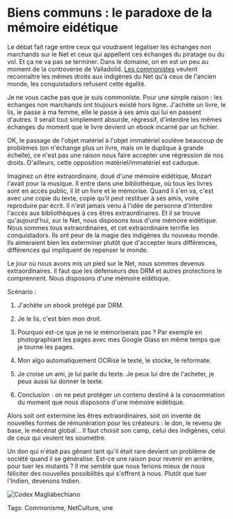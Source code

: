 # Biens communs : le paradoxe de la mémoire eidétique

Le débat fait rage entre ceux qui voudraient légaliser les échanges non marchands sur le Net et ceux qui appellent ces échanges du piratage ou du vol. Et ça ne va pas se terminer. Dans le domaine, on en est un peu au moment de la controverse de Valladolid. [Les commonistes](http://blog.tcrouzet.com/tag/commonisme/) veulent reconnaître les mêmes droits aux indigènes du Net qu'à ceux de l'ancien monde, les conquistadors refusent cette égalité.<span id="more-33951"></span>

Je ne vous cache pas que je suis commoniste. Pour une simple raison : les échanges non marchands ont toujours existé hors ligne. J'achète un livre, le lis, le passe à ma femme, elle le passe à ses amis qui lui en passent d'autres. Il serait tout simplement absurde, régressif, d'interdire les mêmes échanges du moment que le livre devient un ebook incarné par un fichier.

OK, le passage de l'objet matériel à l'objet immatériel soulève beaucoup de problèmes (on n'échange plus un livre, mais on le duplique à grande échelle), ce n'est pas une raison nous faire accepter une régression de nos droits. D'ailleurs, cette opposition matériel/immatériel est caduque.

Imaginez un être extraordinaire, doué d'une mémoire eidétique, Mozart l'avait pour la musique. Il entre dans une bibliothèque, où tous les livres sont en accès public, il lit un livre et le mémorise. Quand il s'en va, c'est avec une copie du texte, copie qu'il peut restituer à ses amis, voire reproduire par écrit. Il n'est jamais venu à l'idée de personne d'interdire l'accès aux bibliothèques à ces êtres extraordinaires. Et il se trouve qu'aujourd'hui, sur le Net, nous disposons tous d'une mémoire eidétique. Nous sommes tous extraordinaires, et cet extraordinaire terrifie les conquistadors. Ils ont peur de la magie des indigènes du nouveau monde. Ils aimeraient bien les exterminer plutôt que d'accepter leurs différences, différences qui impliquent de repenser le monde.

Le jour où nous avons mis un pied sur le Net, nous sommes devenus extraordinaires. Il faut que les défenseurs des DRM et autres protections le comprennent. Nous disposons d'une mémoire eidétique.

Scénario :

1. J'achète un ebook protégé par DRM.

2. Je le lis, c'est bien mon droit.

3. Pourquoi est-ce que je ne le mémoriserais pas ? Par exemple en photographiant les pages avec mes Google Glass en même temps que je tourne les pages.

4. Mon algo automatiquement OCRise le texte, le stocke, le reformate.

5. Je croise un ami, je lui parle du texte. Je peux lui dire de l'acheter, je peux aussi lui donner le texte.

6. Conclusion : on ne peut protéger un contenu destiné à la consommation du moment que nous disposons d'une mémoire eidétique.

Alors soit ont extermine les êtres extraordinaires, soit on invente de nouvelles formes de rémunération pour les créateurs : le don, le revenu de base, le mécénat global… Il faut choisit son camp, celui des indigènes, celui de ceux qui veulent les soumettre.

Un don qui n'était pas gênant tant qu'il était rare devient un problème de société quand il se généralise. Est-ce une raison pour revenir en arrière, pour tuer les mutants ? Il me semble que nous ferions mieux de nous féliciter des nouvelles possibilités qui s'offrent à nous. Plutôt que tuer l'Indien, devenons Indien.

![Codex Magliabechiano](http://blog.tcrouzet.comhttps://tcrouzet.com/images_tc/2013/12/Codex_Magliabechiano_141_cropped1.jpg)



Tags: Commonisme, NetCulture, une